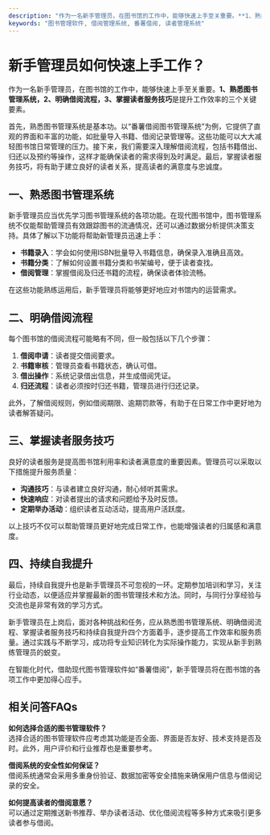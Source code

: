 ```yaml
---
description: "作为一名新手管理员，在图书馆的工作中，能够快速上手至关重要。**1、熟悉图书管理系统，2、明确借阅流程，3、掌握读者服务技巧**是提升工作效率的三个关键要素。"
keywords: "图书管理软件, 借阅管理系统, 番薯借阅, 读者管理系统"
---
```

# 新手管理员如何快速上手工作？

作为一名新手管理员，在图书馆的工作中，能够快速上手至关重要。**1、熟悉图书管理系统，2、明确借阅流程，3、掌握读者服务技巧**是提升工作效率的三个关键要素。

首先，熟悉图书管理系统是基本功。以“番薯借阅图书管理系统”为例，它提供了直观的界面和丰富的功能，如批量导入书籍、借阅记录管理等。这些功能可以大大减轻图书馆日常管理的压力。接下来，我们需要深入理解借阅流程，包括书籍借出、归还以及预约等操作，这样才能确保读者的需求得到及时满足。最后，掌握读者服务技巧，将有助于建立良好的读者关系，提高读者的满意度与忠诚度。

## **一、熟悉图书管理系统**

新手管理员应当优先学习图书管理系统的各项功能。在现代图书馆中，图书管理系统不仅能帮助管理员有效跟踪图书的流通情况，还可以通过数据分析提供决策支持。具体了解以下功能将帮助新管理员迅速上手：

- **书籍录入**：学会如何使用ISBN批量导入书籍信息，确保录入准确且高效。
- **书籍分类**：了解如何设置书籍分类和书架编号，便于读者查找。
- **借阅管理**：掌握借阅及归还书籍的流程，确保读者体验流畅。

在这些功能熟练运用后，新手管理员将能够更好地应对书馆内的运营需求。

## **二、明确借阅流程**

每个图书馆的借阅流程可能略有不同，但一般包括以下几个步骤：

1. **借阅申请**：读者提交借阅要求。
2. **书籍审核**：管理员查看书籍状态，确认可借。
3. **借出操作**：系统记录借出信息，并生成借阅凭证。
4. **归还流程**：读者必须按时归还书籍，管理员进行归还记录。

此外，了解借阅规则，例如借阅期限、逾期罚款等，有助于在日常工作中更好地为读者解答疑问。

## **三、掌握读者服务技巧**

良好的读者服务是提高图书馆利用率和读者满意度的重要因素。管理员可以采取以下措施提升服务质量：

- **沟通技巧**：与读者建立良好沟通，耐心倾听其需求。
- **快速响应**：对读者提出的请求和问题给予及时反馈。
- **定期举办活动**：组织读者互动活动，提高用户活跃度。

以上技巧不仅可以帮助管理员更好地完成日常工作，也能增强读者的归属感和满意度。

## **四、持续自我提升**

最后，持续自我提升也是新手管理员不可忽视的一环。定期参加培训和学习，关注行业动态，以便适应并掌握最新的图书管理技术和方法。同时，与同行分享经验与交流也是非常有效的学习方式。

新手管理员在上岗后，面对各种挑战和任务，应从熟悉图书管理系统、明确借阅流程、掌握读者服务技巧和持续自我提升四个方面着手，逐步提高工作效率和服务质量。通过实践与不断学习，成功将专业知识转化为实际操作能力，实现从新手到熟练管理员的蜕变。 

在智能化时代，借助现代图书管理软件如“番薯借阅”，新手管理员将在图书馆的各项工作中更加得心应手。

## 相关问答FAQs

**如何选择合适的图书管理软件？**  
选择合适的图书管理软件应考虑其功能是否全面、界面是否友好、技术支持是否及时。此外，用户评价和行业推荐也是重要参考。

**借阅系统的安全性如何保证？**  
借阅系统通常会采用多重身份验证、数据加密等安全措施来确保用户信息与借阅记录的安全。

**如何提高读者的借阅意愿？**  
可以通过定期推送新书推荐、举办读者活动、优化借阅流程等多种方式来吸引更多读者参与借阅。
